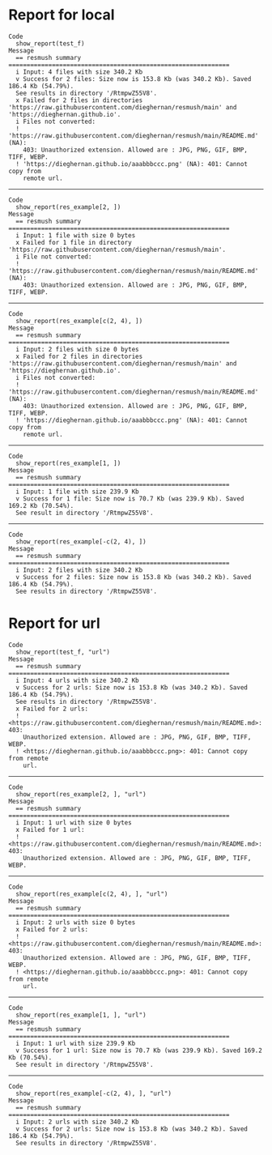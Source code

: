 # Report for local

    Code
      show_report(test_f)
    Message
      == resmush summary =============================================================
      i Input: 4 files with size 340.2 Kb
      v Success for 2 files: Size now is 153.8 Kb (was 340.2 Kb). Saved 186.4 Kb (54.79%).
      See results in directory '/RtmpwZ55V8'.
      x Failed for 2 files in directories 'https://raw.githubusercontent.com/dieghernan/resmush/main' and 'https://dieghernan.github.io'.
      i Files not converted:
      ! 'https://raw.githubusercontent.com/dieghernan/resmush/main/README.md' (NA):
        403: Unauthorized extension. Allowed are : JPG, PNG, GIF, BMP, TIFF, WEBP.
      ! 'https://dieghernan.github.io/aaabbbccc.png' (NA): 401: Cannot copy from
        remote url.

---

    Code
      show_report(res_example[2, ])
    Message
      == resmush summary =============================================================
      i Input: 1 file with size 0 bytes
      x Failed for 1 file in directory 'https://raw.githubusercontent.com/dieghernan/resmush/main'.
      i File not converted:
      ! 'https://raw.githubusercontent.com/dieghernan/resmush/main/README.md' (NA):
        403: Unauthorized extension. Allowed are : JPG, PNG, GIF, BMP, TIFF, WEBP.

---

    Code
      show_report(res_example[c(2, 4), ])
    Message
      == resmush summary =============================================================
      i Input: 2 files with size 0 bytes
      x Failed for 2 files in directories 'https://raw.githubusercontent.com/dieghernan/resmush/main' and 'https://dieghernan.github.io'.
      i Files not converted:
      ! 'https://raw.githubusercontent.com/dieghernan/resmush/main/README.md' (NA):
        403: Unauthorized extension. Allowed are : JPG, PNG, GIF, BMP, TIFF, WEBP.
      ! 'https://dieghernan.github.io/aaabbbccc.png' (NA): 401: Cannot copy from
        remote url.

---

    Code
      show_report(res_example[1, ])
    Message
      == resmush summary =============================================================
      i Input: 1 file with size 239.9 Kb
      v Success for 1 file: Size now is 70.7 Kb (was 239.9 Kb). Saved 169.2 Kb (70.54%).
      See result in directory '/RtmpwZ55V8'.

---

    Code
      show_report(res_example[-c(2, 4), ])
    Message
      == resmush summary =============================================================
      i Input: 2 files with size 340.2 Kb
      v Success for 2 files: Size now is 153.8 Kb (was 340.2 Kb). Saved 186.4 Kb (54.79%).
      See results in directory '/RtmpwZ55V8'.

# Report for url

    Code
      show_report(test_f, "url")
    Message
      == resmush summary =============================================================
      i Input: 4 urls with size 340.2 Kb
      v Success for 2 urls: Size now is 153.8 Kb (was 340.2 Kb). Saved 186.4 Kb (54.79%).
      See results in directory '/RtmpwZ55V8'.
      x Failed for 2 urls:
      ! <https://raw.githubusercontent.com/dieghernan/resmush/main/README.md>: 403:
        Unauthorized extension. Allowed are : JPG, PNG, GIF, BMP, TIFF, WEBP.
      ! <https://dieghernan.github.io/aaabbbccc.png>: 401: Cannot copy from remote
        url.

---

    Code
      show_report(res_example[2, ], "url")
    Message
      == resmush summary =============================================================
      i Input: 1 url with size 0 bytes
      x Failed for 1 url:
      ! <https://raw.githubusercontent.com/dieghernan/resmush/main/README.md>: 403:
        Unauthorized extension. Allowed are : JPG, PNG, GIF, BMP, TIFF, WEBP.

---

    Code
      show_report(res_example[c(2, 4), ], "url")
    Message
      == resmush summary =============================================================
      i Input: 2 urls with size 0 bytes
      x Failed for 2 urls:
      ! <https://raw.githubusercontent.com/dieghernan/resmush/main/README.md>: 403:
        Unauthorized extension. Allowed are : JPG, PNG, GIF, BMP, TIFF, WEBP.
      ! <https://dieghernan.github.io/aaabbbccc.png>: 401: Cannot copy from remote
        url.

---

    Code
      show_report(res_example[1, ], "url")
    Message
      == resmush summary =============================================================
      i Input: 1 url with size 239.9 Kb
      v Success for 1 url: Size now is 70.7 Kb (was 239.9 Kb). Saved 169.2 Kb (70.54%).
      See result in directory '/RtmpwZ55V8'.

---

    Code
      show_report(res_example[-c(2, 4), ], "url")
    Message
      == resmush summary =============================================================
      i Input: 2 urls with size 340.2 Kb
      v Success for 2 urls: Size now is 153.8 Kb (was 340.2 Kb). Saved 186.4 Kb (54.79%).
      See results in directory '/RtmpwZ55V8'.

